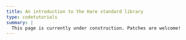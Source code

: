```yaml
---
title: An introduction to the Hare standard library
type: codetutorials
summary: |
  This page is currently under construction. Patches are welcome!
---
```

